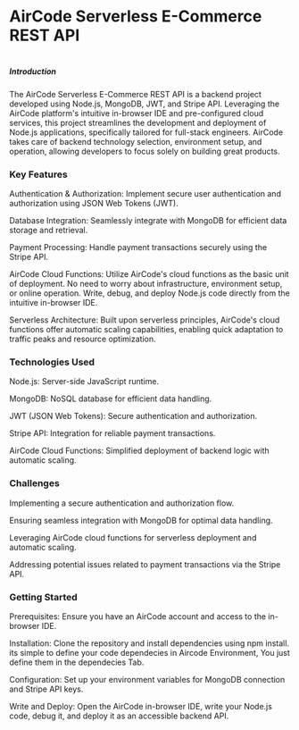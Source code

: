 <h1> AirCode Serverless E-Commerce REST API <h1>

##### Introduction
The AirCode Serverless E-Commerce REST API is a backend project developed using Node.js, MongoDB, JWT, and Stripe API. Leveraging the AirCode platform's intuitive in-browser IDE and pre-configured cloud services, this project streamlines the development and deployment of Node.js applications, specifically tailored for full-stack engineers. AirCode takes care of backend technology selection, environment setup, and operation, allowing developers to focus solely on building great products.

### Key Features
Authentication & Authorization: Implement secure user authentication and authorization using JSON Web Tokens (JWT).

Database Integration: Seamlessly integrate with MongoDB for efficient data storage and retrieval.

Payment Processing: Handle payment transactions securely using the Stripe API.

AirCode Cloud Functions: Utilize AirCode's cloud functions as the basic unit of deployment. No need to worry about infrastructure, environment setup, or online operation. Write, debug, and deploy Node.js code directly from the intuitive in-browser IDE.

Serverless Architecture: Built upon serverless principles, AirCode's cloud functions offer automatic scaling capabilities, enabling quick adaptation to traffic peaks and resource optimization.

### Technologies Used
Node.js: Server-side JavaScript runtime.

MongoDB: NoSQL database for efficient data handling.

JWT (JSON Web Tokens): Secure authentication and authorization.

Stripe API: Integration for reliable payment transactions.

AirCode Cloud Functions: Simplified deployment of backend logic with automatic scaling.

### Challenges
Implementing a secure authentication and authorization flow.

Ensuring seamless integration with MongoDB for optimal data handling.

Leveraging AirCode cloud functions for serverless deployment and automatic scaling.

Addressing potential issues related to payment transactions via the Stripe API.

### Getting Started
Prerequisites: Ensure you have an AirCode account and access to the in-browser IDE.

Installation: Clone the repository and install dependencies using npm install. its simple to define your code dependecies in Aircode Environment, You just define them in the dependecies Tab.

Configuration: Set up your environment variables for MongoDB connection and Stripe API keys.

Write and Deploy: Open the AirCode in-browser IDE, write your Node.js code, debug it, and deploy it as an accessible backend API.
